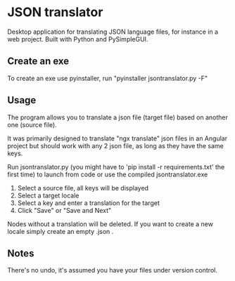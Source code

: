 # JSON translator
Desktop application for translating JSON language files, for instance in a web project. Built with Python and PySimpleGUI.

## Create an exe
To create an exe use pyinstaller, run "pyinstaller jsontranslator.py -F"

## Usage
The program allows you to translate a json file (target file) based on another one (source file).

It was primarily designed to translate "ngx translate" json files in an Angular project but should work with any 2 json file, as long as they have the same keys.

Run jsontranslator.py (you might have to 'pip install -r requirements.txt' the first time) to launch from code or use the compiled jsontranslator.exe
1. Select a source file, all keys will be displayed
2. Select a target locale
3. Select a key and enter a translation for the target
4. Click "Save" or "Save and Next"

Nodes without a translation will be deleted. If you want to create a new locale simply create an empty .json .

## Notes
There's no undo, it's assumed you have your files under version control.
